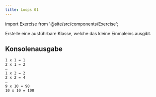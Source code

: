 ```yaml
---
title: Loops 01
---
```


import Exercise from '@site/src/components/Exercise';

Erstelle eine ausführbare Klasse, welche das kleine Einmaleins ausgibt.

## Konsolenausgabe

```console
1 x 1 = 1
2 x 1 = 2
…
1 x 2 = 2
2 x 2 = 4
…
9 x 10 = 90
10 x 10 = 100
```

<Exercise pullRequest="12" branchSuffix="loops/01" />
